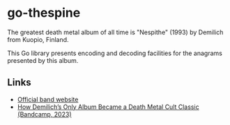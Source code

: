 # go-thespine

The greatest death metal album of all time is "Nespithe" (1993) by Demilich from Kuopio, Finland.

This Go library presents encoding and decoding facilities for the anagrams presented by this album.

## Links

- [Official band website](https://demilich.band/)
- [How Demilich’s Only Album Became a Death Metal Cult Classic (Bandcamp, 2023)](https://daily.bandcamp.com/features/demilich-nespithe-interview)